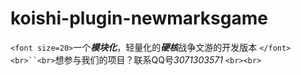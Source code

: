 

# koishi-plugin-newmarksgame

`<font size=20>`一个***模块化***，轻量化的***硬核***战争文游的开发版本 `</font><br>``<br>`想参与我们的项目？联系QQ号*3071303571* `<br><br>`
